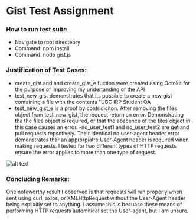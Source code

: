 # Gist Test Assignment

### How to run test suite
- Navigate to root directeory
- Command: npm install 
- Command: node gist.js

### Justification of Test Cases:

- create_gist and and create_gist_e fuction were created using Octokit for the purpose of improving my undertanding of the API
- test_new_gist demonstrates that its possible to create a new gist containing a file with the contents "UBC IRP Student QA
- test_new_gist_e is a proof by contridiciton. After removing the files object from test_new_gist, the request return an error. Demonstrating tha the files object is required, or that the abscence of the files object in this case causes an error.
-no_user_test1 and no_user_test2 are get and pull requests repsctively. Their identical no user-agent header error demonstrates thar an approrpiatre User-Agent header is required when making requests. I tested for two different types of HTTP requests ensure the error applies to more than one type of request.

![alt text](http://url/to/img.png)

### Concluding Remarks:
One noteworthy result I observed is that requests will run properly when sent using curl, axios, or XMLHttpRequest without the User-Agent header being explixitly set to anything. I assume this is becuase these means of performing HTTP requests automitical set the User-agant, but I am unsure.